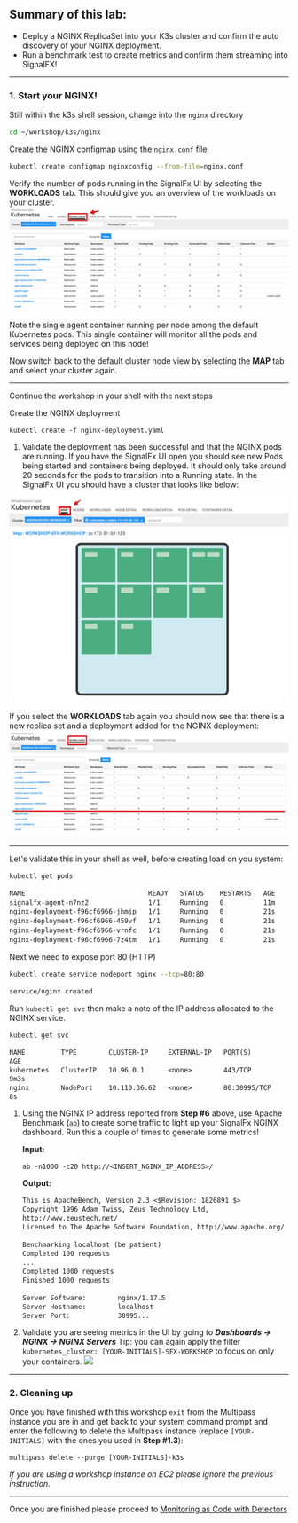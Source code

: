 ## Summary of this lab:
* Deploy a NGINX ReplicaSet into your K3s cluster and confirm the auto discovery of your NGINX deployment.
* Run a benchmark test to create metrics and confirm them streaming into SignalFX!

***

### 1. Start your NGINX!
Still within the k3s shell session, change into the `nginx` directory
```bash
cd ~/workshop/k3s/nginx
```

Create the NGINX configmap using the `nginx.conf` file

```bash
kubectl create configmap nginxconfig --from-file=nginx.conf
```

Verify the number of pods running in the SignalFx UI by selecting the **WORKLOADS** tab. This should give you an overview of the workloads on your cluster.
![Workload Agent](../images/M1-l4-workload-list-agent.jpg)

Note the single agent container running per node among the default Kubernetes pods. This single container will monitor all the pods and services being deployed on this node!

Now switch back to the default cluster node view by selecting  the **MAP** tab and select your cluster again.
  
---

Continue the workshop in your shell with the next steps
 
Create the NGINX deployment

```
kubectl create -f nginx-deployment.yaml
```

1. Validate the deployment has been successful and that the NGINX pods are running. If you have the SignalFx
   UI open you should see new Pods being started and containers being deployed. It should only take around 20
   seconds for the pods to transition into a Running state.
   In the SignalFx UI you should have a cluster that looks like below:

![back to Cluster](../images/M1-l4-back-cluster.jpg)

   If you select the **WORKLOADS** tab again you should now see that there is a new replica set and a deployment 
   added for the NGINX deployment:
![NGINX loaded](../images/M1-l4-NGINX-loaded.jpg)

---

Let's validate this in your shell as well, before creating load on you system:
   
```bash
kubectl get pods
```

```bash
NAME                               READY   STATUS    RESTARTS   AGE
signalfx-agent-n7nz2               1/1     Running   0          11m
nginx-deployment-f96cf6966-jhmjp   1/1     Running   0          21s
nginx-deployment-f96cf6966-459vf   1/1     Running   0          21s
nginx-deployment-f96cf6966-vrnfc   1/1     Running   0          21s
nginx-deployment-f96cf6966-7z4tm   1/1     Running   0          21s
```

Next we need to expose port 80 (HTTP)

```bash
kubectl create service nodeport nginx --tcp=80:80
```

```bash
service/nginx created
```

Run `kubectl get svc` then make a note of the IP address allocated to the NGINX service.
   
```bash
kubectl get svc
```

```text
NAME         TYPE        CLUSTER-IP     EXTERNAL-IP   PORT(S)        AGE
kubernetes   ClusterIP   10.96.0.1      <none>        443/TCP        9m3s
nginx        NodePort    10.110.36.62   <none>        80:30995/TCP   8s
```

1. Using the NGINX IP address reported from **Step #6** above, use Apache Benchmark (`ab`) to create some traffic to light up your SignalFx NGINX dashboard. Run this a couple of times to generate some metrics!
   
   **Input:**
   ```
   ab -n1000 -c20 http://<INSERT_NGINX_IP_ADDRESS>/
   ```

   **Output:** 
   ```
   This is ApacheBench, Version 2.3 <$Revision: 1826891 $>
   Copyright 1996 Adam Twiss, Zeus Technology Ltd, http://www.zeustech.net/
   Licensed to The Apache Software Foundation, http://www.apache.org/
 
   Benchmarking localhost (be patient)
   Completed 100 requests
   ...
   Completed 1000 requests
   Finished 1000 requests
 
   Server Software:        nginx/1.17.5
   Server Hostname:        localhost
   Server Port:            30995...
   ```

2. Validate you are seeing metrics in the UI by going to _**Dashboards → NGINX → NGINX Servers**_ Tip: you can again apply the filter `kubernetes_cluster: [YOUR-INITIALS]-SFX-WORKSHOP` to focus on only your containers.
   ![](https://github.com/signalfx/app-dev-workshop/blob/master/screenshots/m1_l4-nginx-dashboard.png)

---

### 2. Cleaning up

Once you have finished with this workshop `exit` from the Multipass instance you are in and get back to your system command prompt and enter the following to delete the Multipass instance (replace `[YOUR-INITIALS]` with the ones you used in **Step #1.3**):

```
multipass delete --purge [YOUR-INITIALS]-k3s
```

_If you are using a workshop instance on EC2 please ignore the previous instruction._

---

Once you are finished please proceed to [Monitoring as Code with Detectors](https://signalfx.github.io/app-dev-workshop/module1/terraform/)
